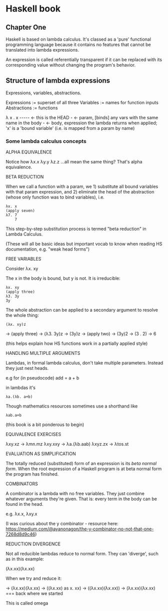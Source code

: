 # Haskell book

## Chapter One

Haskell is based on lambda calculus. It's classed as a 'pure' functional programming language because it contains no features that cannot be translated into lambda expressions.

An expression is called referentially transparent if it can be replaced with its corresponding value without changing the program's behavior.

## Structure of lambda expressions

Expressions, variables, abstractions.

Expressions  := superset of all three
Variables    := names for function inputs
Abstractions := functions

   λ x . x
   -----      <- this is the HEAD
     -        <- param, [binds] any vars with the same name in the body
         -    <- body, expression the lambda returns when applied;
                 'x' is a 'bound variable' (i.e. is mapped from a
                 param by name)
                 
### Some lambda calculus concepts
                          
ALPHA EQUIVALENCE

Notice how
    λx.x
    λy.y
    λz.z
...all mean the same thing? That's alpha equivalence.

BETA REDUCTION

When we call a function with a param, we 1) substitute all bound variables with that param expression, and 2) eliminate the head of the abstraction (whose only function was to bind variables), i.e.

    λx. x
    (apply seven)
    λ7. 7
        7

This step-by-step substitution process is termed "beta reduction" in Lambda Calculus.

(These will all be basic ideas but important vocab to know when reading HS documentation, e.g. "weak head forms") 

FREE VARIABLES

Consider
    λx. xy
    
The x in the body is bound, but y is not. It is irreducible:

    λx. xy
    (apply three)
    λ3. 3y
    3y
    
The whole abstraction can be applied to a secondary argument to resolve the whole thing:

    (λx. xy)z
 -> (apply three)
 -> (λ3. 3y)z
 -> (3y)z
 -> (apply two)
 -> (3y)2
 -> (3 . 2)
 -> 6
 
(this helps explain how HS functions work in a partially applied style)

HANDLING MULTIPLE ARGUMENTS

Lambdas, in formal lambda calculus, don't take multiple parameters. Instead they just nest heads.

e.g for (in pseudocode) add = a + b

in lambdas it's

    λa.(λb. a+b)
    
Though mathematics resources sometimes use a shorthand like

    λab.a+b
    
(this book is a bit ponderous to begin)

EQUIVALENCE EXERCISES

λxy.xz    -> λmn.mz
λxy.xxy   -> λa.(λb.aab)
λxyz.zx   -> λtos.st

EVALUATION AS SIMPLIFICATION

The totally reduced (substituted) form of an expression is its _beta normal form_. When the root expression of a Haskell program is at beta normal form the program has finished.

COMBINATORS

A combinator is a lambda with no free variables. They just combine whatever arguments they're given. That is: every term in the body can be found in the head.

e.g. λx.x, λxy.x

(I was curious about the y combinator - resource here: https://medium.com/@ayanonagon/the-y-combinator-no-not-that-one-7268d8d9c46)

REDUCTION DIVERGENCE

Not all reducible lambdas reduce to normal form. They can 'diverge', such as in this example:

(λx.xx)(λx.xx)

When we try and reduce it:

-> (λx.xx)(λx.xx)
-> ((λx.xx) as x. xx)
-> ((λx.xx)(λx.xx))
-> (λx.xx)(λx.xx) === back where we started

This is called omega